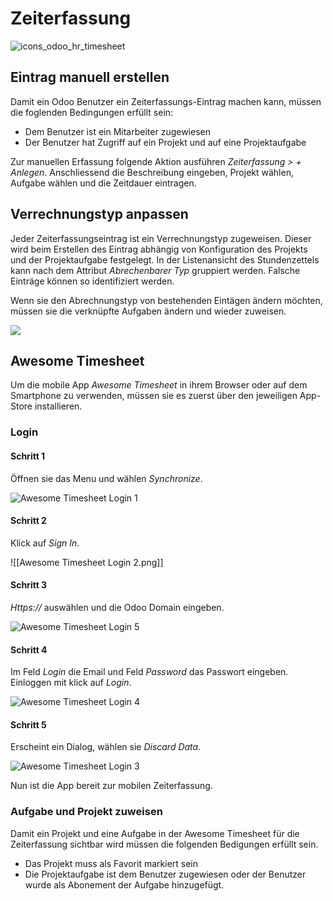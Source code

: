 # Zeiterfassung
![icons_odoo_hr_timesheet](assets/icons_odoo_hr_timesheet.png)

## Eintrag manuell erstellen

Damit ein Odoo Benutzer ein Zeiterfassungs-Eintrag machen kann, müssen die foglenden Bedingungen erfüllt sein:
* Dem Benutzer ist ein Mitarbeiter zugewiesen
* Der Benutzer hat Zugriff auf ein Projekt und auf eine Projektaufgabe

Zur manuellen Erfassung folgende Aktion ausführen *Zeiterfassung > + Anlegen*. Anschliessend die Beschreibung eingeben, Projekt wählen, Aufgabe wählen und die Zeitdauer eintragen.

## Verrechnungstyp anpassen

Jeder Zeiterfassungseintrag ist ein Verrechnungstyp zugeweisen. Dieser wird beim Erstellen des Eintrag abhängig von Konfiguration des Projekts und der Projektaufgabe festgelegt. In der Listenansicht des Stundenzettels kann nach dem Attribut *Abrechenbarer Typ* gruppiert werden. Falsche Einträge können so identifiziert werden.

Wenn sie den Abrechnungstyp von bestehenden Eintägen ändern möchten, müssen sie die verknüpfte Aufgaben ändern und wieder zuweisen.

![](assets/Zeiterfassung%20Verrechnungstyp%20%C3%A4ndern.gif)

## Awesome Timesheet

Um die mobile App *Awesome Timesheet* in ihrem Browser oder auf dem Smartphone zu verwenden, müssen sie es zuerst über den jeweiligen App-Store installieren.

### Login
<!-- tabs:start -->
#### **Schritt 1**
Öffnen sie das Menu und wählen *Synchronize*.

![Awesome Timesheet Login 1](assets/Awesome%20Timesheet%20Login%201.png)

#### **Schritt 2**
Klick auf *Sign In*.

![[Awesome Timesheet Login 2.png]]

#### **Schritt 3**
*Https://* auswählen und die Odoo Domain eingeben.

![Awesome Timesheet Login 5](assets/Awesome%20Timesheet%20Login%205.png)

#### **Schritt 4**
Im Feld *Login* die Email und Feld *Password* das Passwort eingeben. Einloggen mit klick auf *Login*.

![Awesome Timesheet Login 4](assets/Awesome%20Timesheet%20Login%204.png)

#### **Schritt 5**
Erscheint ein Dialog, wählen sie *Discard Data*.

![Awesome Timesheet Login 3](assets/Awesome%20Timesheet%20Login%203.png)
<!-- tabs:end -->

Nun ist die App bereit zur mobilen Zeiterfassung.

### Aufgabe und Projekt zuweisen

Damit ein Projekt und eine Aufgabe in der Awesome Timesheet für die Zeiterfassung sichtbar wird müssen die folgenden Bedigungen erfüllt sein.

* Das Projekt muss als Favorit markiert sein
* Die Projektaufgabe ist dem Benutzer zugewiesen oder der Benutzer wurde als Abonement der Aufgabe hinzugefügt.
